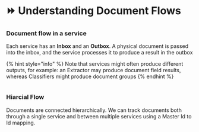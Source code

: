# ⏩ Understanding Document Flows

### Document flow in a service

Each service has an **Inbox** and an **Outbox**. A physical document is passed into the inbox, and the service processes it to produce a result in the outbox

{% hint style="info" %}
Note that services might often produce different outputs, for example: an Extractor may produce document field results, whereas Classifiers might produce document groups
{% endhint %}

<figure><img src="../.gitbook/assets/112 (1).png" alt=""><figcaption></figcaption></figure>

### Hiarcial Flow

Documents are connected hierarchically. We can track documents both through a single service and between multiple services using a Master Id to Id mapping.

<figure><img src="../.gitbook/assets/master ID (2).png" alt=""><figcaption></figcaption></figure>
